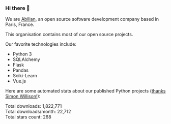 ### Hi there 👋

We are [Abilian](https://abilian.com/), an open source software development company based in Paris, France.

This organisation contains most of our open source projects.

Our favorite technologies include:

- Python 3
- SQLAlchemy
- Flask
- Pandas
- Sciki-Learn
- Vue.js

Here are some automated stats about our published Python projects
([thanks Simon Willison!][sw-post]):

<!--marker-->
Total downloads: 1,822,771<br>
Total downloads/month: 22,712<br>
Total stars count: 268
<!--end-->

[sw-post]: https://simonwillison.net/2020/Jul/10/self-updating-profile-readme/